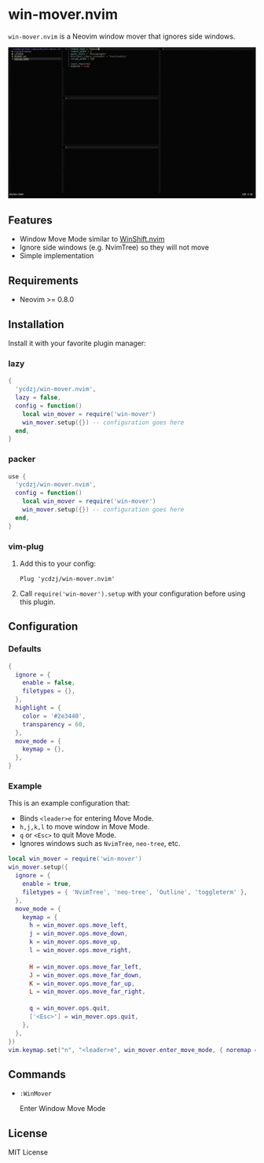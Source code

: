 # win-mover.nvim

`win-mover.nvim` is a Neovim window mover that ignores side windows.

![Demo](./doc/demo.gif)

## Features

- Window Move Mode similar to [WinShift.nvim](https://github.com/sindrets/winshift.nvim)
- Ignore side windows (e.g. NvimTree) so they will not move
- Simple implementation

## Requirements

- Neovim >= 0.8.0

## Installation

Install it with your favorite plugin manager:

### lazy

```lua
{
  'ycdzj/win-mover.nvim',
  lazy = false,
  config = function()
    local win_mover = require('win-mover')
    win_mover.setup({}) -- configuration goes here
  end,
}
```

### packer

```lua
use {
  'ycdzj/win-mover.nvim',
  config = function()
    local win_mover = require('win-mover')
    win_mover.setup({}) -- configuration goes here
  end,
}
```

### vim-plug

1. Add this to your config:
    ```vim
    Plug 'ycdzj/win-mover.nvim'
    ```
2. Call `require('win-mover').setup` with your configuration before using this plugin.

## Configuration

### Defaults

```lua
{
  ignore = {
    enable = false,
    filetypes = {},
  },
  highlight = {
    color = '#2e3440',
    transparency = 60,
  },
  move_mode = {
    keymap = {},
  },
}
```

### Example

This is an example configuration that:

- Binds `<leader>e` for entering Move Mode.
- `h,j,k,l` to move window in Move Mode.
- `q` or `<Esc>` to quit Move Mode.
- Ignores windows such as `NvimTree`, `neo-tree`, etc.

```lua
local win_mover = require('win-mover')
win_mover.setup({
  ignore = {
    enable = true,
    filetypes = { 'NvimTree', 'neo-tree', 'Outline', 'toggleterm' },
  },
  move_mode = {
    keymap = {
      h = win_mover.ops.move_left,
      j = win_mover.ops.move_down,
      k = win_mover.ops.move_up,
      l = win_mover.ops.move_right,

      H = win_mover.ops.move_far_left,
      J = win_mover.ops.move_far_down,
      K = win_mover.ops.move_far_up,
      L = win_mover.ops.move_far_right,

      q = win_mover.ops.quit,
      ['<Esc>'] = win_mover.ops.quit,
    },
  },
})
vim.keymap.set("n", "<leader>e", win_mover.enter_move_mode, { noremap = true, silent = true })
```

## Commands

- `:WinMover`

    Enter Window Move Mode

## License

MIT License

